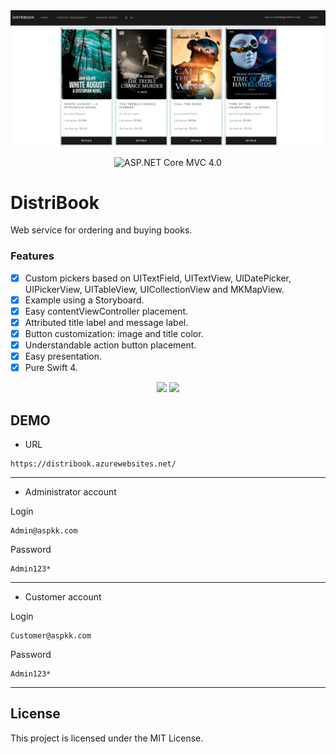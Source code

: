 <div align = "center">
<img src="Assets/Screenshot.jpg"/>
</div>

<p align="center">
<img src="https://img.shields.io/badge/ASP.NET%20Core%20MVC-6.0-blue.svg" alt="ASP.NET Core MVC 4.0"/>
</a>
</p>

# DistriBook

Web service for ordering and buying books.



### Features
- [x] Custom pickers based on UITextField, UITextView, UIDatePicker, UIPickerView, UITableView, UICollectionView and MKMapView.
- [x] Example using a Storyboard.
- [x] Easy contentViewController placement.
- [x] Attributed title label and message label.
- [x] Button customization: image and title color.
- [x] Understandable action button placement.
- [x] Easy presentation.
- [x] Pure Swift 4.

<div align = "center">
<img src="Assets/gifs/actionSheet-.gif" width="400" />
<img src="Assets/gifs/alert-.gif" width="400" />
</div>

## DEMO

- URL

```url
https://distribook.azurewebsites.net/
```
<hr/>

- Administrator account

Login
```url
Admin@aspkk.com
```
Password
```url
Admin123*
```
<hr/>

- Customer account

Login
```url
Customer@aspkk.com
```
Password
```url
Admin123*
```
<hr/>

## License

This project is licensed under the MIT License.
